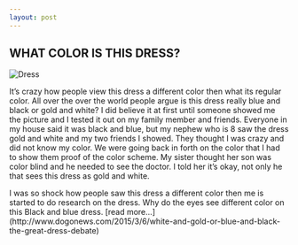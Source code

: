 ```yaml
---
layout: post
---
```

## WHAT COLOR IS THIS DRESS?

![Dress](http://i2.cdn.turner.com/cnnnext/dam/assets/150226215539-black-blue-dress-super-169.jpg)



<p>It’s crazy how people view this dress a different color then what its regular color.  All over the over the world people argue is this dress really blue and black or gold and white?  I did believe it at first until someone showed me the picture and I tested it out on my family member and friends. Everyone in my house said it was black and blue, but my nephew who is 8 saw the dress gold and white and my two friends I showed. They thought I was crazy and did not know my color. We were going back in forth on the color that I had to show them proof of the color scheme. My sister thought her son was color blind and he needed to see the doctor. I told her it’s okay, not only he that sees this dress as gold and white. 
<p>I was so shock how people saw this dress a different color then me is started to do research on the dress. Why do the eyes see different color on this Black and blue dress.
[read more...](http://www.dogonews.com/2015/3/6/white-and-gold-or-blue-and-black-the-great-dress-debate)
